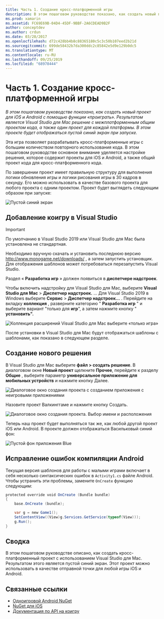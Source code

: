 ```yaml
---
title: Часть 1. Создание кросс-платформенной игры
description: В этом пошаговом руководстве показано, как создать новый проект для iOS и Android с помощью функции «проиграть». Результатом является Visual Studio для Mac решение с межплатформенным общим проектом кода, а также один проект для каждой платформы. В этом проекте будет отображаться пустой синий экран при выполнении.
ms.prod: xamarin
ms.assetid: FC69E69B-04D4-45DF-9BBF-2A6CDEAD9B2F
author: conceptdev
ms.author: crdun
ms.date: 03/28/2017
ms.openlocfilehash: d72c428bb4b8c88365180c5c3c50b107eed2b21d
ms.sourcegitcommit: 699de58432b7da300ddc2c85842e5d9e129b0dc5
ms.translationtype: MT
ms.contentlocale: ru-RU
ms.lasthandoff: 09/25/2019
ms.locfileid: "68978444"
---
```

# <a name="part-1--creating-a-cross-platform-monogame"></a>Часть 1. Создание кросс-платформенной игры

_В этом пошаговом руководстве показано, как создать новый проект для iOS и Android с помощью функции «проиграть». Результатом является Visual Studio для Mac решение с межплатформенным общим проектом кода, а также один проект для каждой платформы. В этом проекте будет отображаться пустой синий экран при запуске._

Эта игра позволяет разрабатывать кросс-платформенные игры с большим количеством повторного использования кода. В этом пошаговом руководстве основное внимание уделяется настройке решения, которое содержит проекты для iOS и Android, а также общий проект кода для кросс-платформенного кода.

По завершении проект имеет правильную структуру для выполнения логики обновления игры и логики рисования игры в 30 кадров в секунду. Его можно использовать в качестве базового проекта для любого проекта с одним проектом. Проект будет выглядеть следующим образом при запуске:

![Пустой синий экран](part1-images/image1.png)

## <a name="adding-monogame-to-visual-studio"></a>Добавление коигру в Visual Studio

> [!IMPORTANT]
> По умолчанию в Visual Studio 2019 или Visual Studio для Mac была установлена не стандартная.
>
> Необходимо вручную скачать и установить последнюю версию http://www.monogame.net/downloads/ , а затем запустить установщик. Для отображения шаблонов может потребоваться перезапустить Visual Studio.
>
> Раздел « **Разработка игр** » должен появиться в **диспетчере надстроек**.

Чтобы включить надстройку для Visual Studio для Mac, выберите **Visual Studio для Mac** > **Диспетчер надстроек.** ... Для Visual Studio 2019 в Windows выберите **Сервис** > **Диспетчер надстроек...** . Перейдите на вкладку **коллекция** , разверните категорию " **Разработка игр** " и выберите вариант "только для **игр**", а затем нажмите кнопку " **установить".**

![Коллекция расширений Visual Studio для Mac выберите «только игра»](part1-images/image2.png)

После установки в Visual Studio для Mac будут отображаться шаблоны с шаблонами, как показано в следующем разделе.

## <a name="creating-a-new-solution"></a>Создание нового решения

В Visual Studio для Mac выберите **файл > создать решение**. В диалоговом окне **Новый проект** щелкните **Прочее**, перейдите к разделу **Общие** , выберите параметр **универсальное приложение для мобильных устройств** и нажмите кнопку Далее.

![Диалоговое окно создания проекта с созданием приложения с неигровыми приложениями](part1-images/image3.png)

Назовите проект Валкинггаме и нажмите кнопку Создать.

![Диалоговое окно создания проекта. Выбор имени и расположения](part1-images/image4.png)

Теперь наш проект будет выполняться так же, как любой другой проект iOS или Android. В проекте должен отображаться Васильковый синий фон:

![Пустой фон приложения Blue](part1-images/image5.png)

## <a name="fixing-android-compile-errors"></a>Исправление ошибок компиляции Android

Текущая версия шаблонов для работы с малыми играми включает в себя несколько синтаксических ошибок в `Activity1.cs` файле Android. Чтобы устранить эти проблемы, замените `OnCreate` функцию следующим:

```csharp
protected override void OnCreate (Bundle bundle)
{
    base.OnCreate (bundle);

    var g = new Game1();
    SetContentView((View)g.Services.GetService(typeof(View)));
    g.Run();
}
```

## <a name="summary"></a>Сводка

В этом пошаговом руководстве описано, как создать кросс-платформенный проект с использованием Visual Studio для Mac. Результатом этого является пустой синий экран. Этот проект можно использовать в качестве отправной точки для любой игры iOS и Android.

## <a name="related-links"></a>Связанные ссылки

- [Одноигровой Android NuGet](https://www.nuget.org/packages/MonoGame.Framework.Android/)
- [NuGet для iOS](https://www.nuget.org/packages/MonoGame.Framework.iOS/)
- [Документация по API на коигру](http://www.monogame.net/documentation/?page=main)
